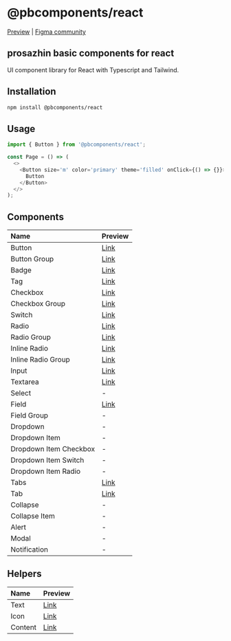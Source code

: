 # @pbcomponents/react

[Preview](https://pbcomponents-react.vercel.app/?path=/docs/intro--docs) | [Figma community](https://www.figma.com/community/file/1214486013859546496/pbcomponents)

## prosazhin basic components for react

UI component library for React with Typescript and Tailwind.

## Installation

```bash
npm install @pbcomponents/react
```

## Usage

```javascript
import { Button } from '@pbcomponents/react';

const Page = () => (
  <>
    <Button size='m' color='primary' theme='filled' onClick={() => {}}>
      Button
    </Button>
  </>
);
```

## Components

| Name                   | Preview                                                                                                    |
| :--------------------- | :--------------------------------------------------------------------------------------------------------- |
| Button                 | [Link](https://pbcomponents-react.vercel.app/?path=/docs/components-button-button--docs)                   |
| Button Group           | [Link](https://pbcomponents-react.vercel.app/?path=/docs/components-button-button-group--docs)             |
| Badge                  | [Link](https://pbcomponents-react.vercel.app/?path=/docs/components-badge--docs)                           |
| Tag                    | [Link](https://pbcomponents-react.vercel.app/?path=/docs/components-tag--docs)                             |
| Checkbox               | [Link](https://pbcomponents-react.vercel.app/?path=/docs/components-checkbox-checkbox--docs)               |
| Checkbox Group         | [Link](https://pbcomponents-react.vercel.app/?path=/docs/components-checkbox-checkbox-group--docs)         |
| Switch                 | [Link](https://pbcomponents-react.vercel.app/?path=/docs/components-checkbox-switch--docs)                 |
| Radio                  | [Link](https://pbcomponents-react.vercel.app/?path=/docs/components-radio-radio--docs)                     |
| Radio Group            | [Link](https://pbcomponents-react.vercel.app/?path=/docs/components-radio-radio-group--docs)               |
| Inline Radio           | [Link](https://pbcomponents-react.vercel.app/?path=/docs/components-inline-radio-inline-radio--docs)       |
| Inline Radio Group     | [Link](https://pbcomponents-react.vercel.app/?path=/docs/components-inline-radio-inline-radio-group--docs) |
| Input                  | [Link](https://pbcomponents-react.vercel.app/?path=/docs/components-input--docs)                           |
| Textarea               | [Link](https://pbcomponents-react.vercel.app/?path=/docs/components-textarea--docs)                        |
| Select                 | -                                                                                                          |
| Field                  | [Link](https://pbcomponents-react.vercel.app/?path=/docs/components-field--docs)                           |
| Field Group            | -                                                                                                          |
| Dropdown               | -                                                                                                          |
| Dropdown Item          | -                                                                                                          |
| Dropdown Item Checkbox | -                                                                                                          |
| Dropdown Item Switch   | -                                                                                                          |
| Dropdown Item Radio    | -                                                                                                          |
| Tabs                   | [Link](https://pbcomponents-react.vercel.app/?path=/docs/components-tabs-tabs--docs)                       |
| Tab                    | [Link](https://pbcomponents-react.vercel.app/?path=/docs/components-tabs-tab--docs)                        |
| Collapse               | -                                                                                                          |
| Collapse Item          | -                                                                                                          |
| Alert                  | -                                                                                                          |
| Modal                  | -                                                                                                          |
| Notification           | -                                                                                                          |

## Helpers

| Name    | Preview                                                                         |
| :------ | :------------------------------------------------------------------------------ |
| Text    | [Link](https://pbcomponents-react.vercel.app/?path=/docs/helpers-text--docs)    |
| Icon    | [Link](https://pbcomponents-react.vercel.app/?path=/docs/helpers-icon--docs)    |
| Content | [Link](https://pbcomponents-react.vercel.app/?path=/docs/helpers-content--docs) |
